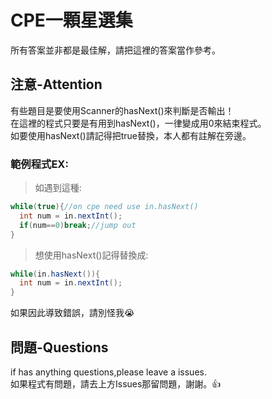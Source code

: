 # CPE一顆星選集
所有答案並非都是最佳解，請把這裡的答案當作參考。     
      
## 注意-Attention
有些題目是要使用Scanner的hasNext()來判斷是否輸出！     
在這裡的程式只要是有用到hasNext()，一律變成用0來結束程式。      
如要使用hasNext()請記得把true替換，本人都有註解在旁邊。   
                  
### 範例程式EX:
> 如遇到這種:
```java
while(true){//on cpe need use in.hasNext()
  int num = in.nextInt();
  if(num==0)break;//jump out
}
```
> 想使用hasNext()記得替換成:
```java
while(in.hasNext()){
  int num = in.nextInt();
}
```     
如果因此導致錯誤，請別怪我😭
                  
## 問題-Questions
if has anything questions,please leave a issues.    
如果程式有問題，請去上方Issues那留問題，謝謝。👍    
